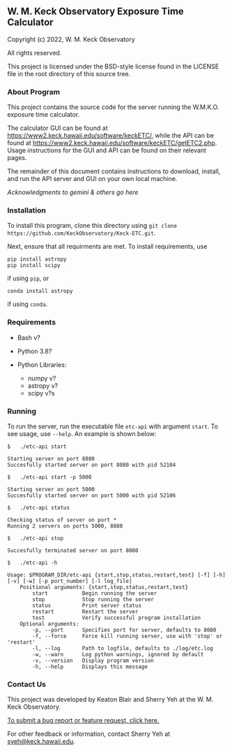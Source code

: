 ## W. M. Keck Observatory Exposure Time Calculator

Copyright (c) 2022, W. M. Keck Observatory

All rights reserved.

This project is licensed under the BSD-style license found in the LICENSE file in the root directory of this source tree.

### About Program

This project contains the source code for the server running the W.M.K.O. exposure time calculator.

The calculator GUI can be found at <https://www2.keck.hawaii.edu/software/keckETC/>, while the API can be found at <https://www2.keck.hawaii.edu/software/keckETC/getETC2.php>. Usage instructions for the GUI and API can be found on their relevant pages.

The remainder of this document contains instructions to download, install, and run the API server and GUI on your own local machine.

*Acknowledgments to gemini & others go here*

### Installation

To install this program, clone this directory using `git clone https://github.com/KeckObservatory/Keck-ETC.git`.

Next, ensure that all requirments are met. To install requirements, use
```
pip install astropy
pip install scipy
```
if using `pip`, or
```
conda install astropy
```
if using `conda`.

### Requirements

- Bash v?
- Python 3.8?

- Python Libraries:
    - numpy v?
    - astropy v?
    - scipy v?s

### Running 

To run the server, run the executable file `etc-api` with argument `start`. To see usage, use `--help`. An example is shown below:

```
$   ./etc-api start

Starting server on port 8080
Succesfully started server on port 8080 with pid 52104

$   ./etc-api start -p 5000

Starting server on port 5000
Succesfully started server on port 5000 with pid 52106

$   ./etc-api status

Checking status of server on port *
Running 2 servers on ports 5000, 8080

$   ./etc-api stop

Succesfully terminated server on port 8080

$   ./etc-api -h

Usage: $PROGRAM_DIR/etc-api {start,stop,status,restart,test} [-f] [-h] [-v] [-w] [-p port_number] [-l log_file]
    Positional arguments: {start,stop,status,restart,test}
        start           Begin running the server
        stop            Stop running the server
        status          Print server status
        restart         Restart the server
        test            Verify successful program installation
    Optional arguments:
        -p, --port      Specifies port for server, defaults to 8080
        -f, --force     Force kill running server, use with 'stop' or 'restart'
        -l, --log       Path to logfile, defaults to ./log/etc.log
        -w, --warn      Log python warnings, ignored by default
        -v, --version   Display program version
        -h, --help      Displays this message
```

### Contact Us

This project was developed by Keaton Blair and Sherry Yeh at the W. M. Keck Observatory.

[To submit a bug report or feature request, click here.](https://github.com/KeckObservatory/Keck-ETC/issues/new/choose)

For other feedback or information, contact Sherry Yeh at [syeh@keck.hawaii.edu](mailto:syeh@keck.hawaii.edu).